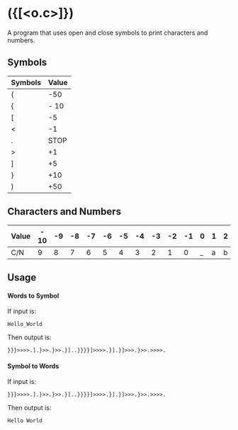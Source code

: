 # ({[<o.c>]})
A program that uses open and close symbols to print characters and numbers.

## Symbols
| Symbols | Value |
| --- | --- |
| ( | -50
| { | - 10
| [ | -5
| < | -1
| . | STOP
| > | +1
| ] | +5
| } | +10
| ) | +50

## Characters and Numbers
| Value | - 10 | -9 | -8 | -7 | -6 | -5 | -4 | -3 | -2 | -1 | 0 | 1 | 2 | 3 | 4 | 5 | 6 | 7 | 8 | 9 | 10 | 11 | 12 | 13 | 14 | 15 | 16 | 17 | 18 | 19 | 20 | 21 | 22 | 23 | 24 | 25 | 26 | 27 | 28 | 29 | 30 | 31 | 32 | 33 | 34 | 35 | 36 | 37 | 38 | 39 | 40 | 41 | 42 | 43 | 44 | 45 | 46 | 47 | 48 | 49 | 50 | 51 | 52
| --- | --- | --- | --- | --- | --- | --- | --- | --- | --- | --- | --- | --- | --- | --- | --- | --- | --- | --- | ---  | --- | --- | --- | --- | --- | --- | --- | --- | --- | ---  | --- | --- | --- | --- | --- | --- | --- | --- | --- | ---  | --- | --- | --- | --- | --- | --- | --- | --- | --- | ---  | --- | --- | --- | --- | --- | --- | --- | --- | --- | --- | --- | --- | --- | ---
| C/N | 9 | 8 | 7 | 6 | 5 | 4 | 3 | 2 | 1 | 0 | _ | a | b | c | d | e | f | g | h | i | j | k | l | m | n | o | p | q | r | s | t | u | v | w | x | y | z | A | B | C | D | E | F | G | H | I | J | K | L | M | N | O | P | Q | R | S | T | U | V | W | X | Y | Z

## Usage
#### Words to Symbol
If input is:
```
Hello_World
```
Then output is:
```
}}}>>>>.].}>>.}>>.}]..}}}}]>>>>.}].}]>>>.}>>.>>>>.
```
#### Symbol to Words
If input is:
```
}}}>>>>.].}>>.}>>.}]..}}}}]>>>>.}].}]>>>.}>>.>>>>.
```
Then output is:
```
Hello World
```



